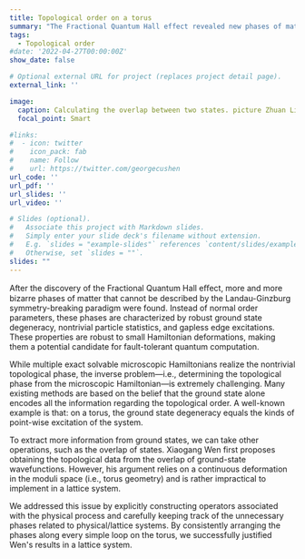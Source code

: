 ```yaml
---
title: Topological order on a torus
summary: "The Fractional Quantum Hall effect revealed new phases of matter beyond traditional paradigms, characterized by ground state degeneracy, nontrivial particle statistics, and gapless edge excitations, making them promising for fault-tolerant quantum computation. Determining the topological phase from a microscopic Hamiltonian is challenging, as it often assumes the ground state contains all topological information. It is proposed that topological data can be extract from ground-state wavefunction overlaps, however, this method was impractical for lattice systems. This issue was addressed by constructing specific operators and managing phase factors, applying Wen's results to lattice systems."
tags:
  - Topological order
#date: '2022-04-27T00:00:00Z'
show_date: false

# Optional external URL for project (replaces project detail page).
external_link: ''

image:
  caption: Calculating the overlap between two states. picture Zhuan Li
  focal_point: Smart

#links:
#  - icon: twitter
#    icon_pack: fab
#    name: Follow
#    url: https://twitter.com/georgecushen
url_code: ''
url_pdf: ''
url_slides: ''
url_video: ''

# Slides (optional).
#   Associate this project with Markdown slides.
#   Simply enter your slide deck's filename without extension.
#   E.g. `slides = "example-slides"` references `content/slides/example-slides.md`.
#   Otherwise, set `slides = ""`.
slides: ""
---
```


After the discovery of the Fractional Quantum Hall eﬀect, more and more bizarre phases of matter that cannot be described by the Landau-Ginzburg symmetry-breaking paradigm were found. Instead of normal order parameters, these phases are characterized by robust ground state degeneracy, nontrivial particle statistics, and gapless edge excitations. These properties are robust to small Hamiltonian deformations, making them a potential candidate for fault-tolerant quantum computation.


While multiple exact solvable microscopic Hamiltonians realize the nontrivial topological phase, the inverse problem—i.e., determining the topological phase from the microscopic Hamiltonian—is extremely challenging. Many existing methods are based on the belief that the ground state alone encodes all the information regarding the topological order. A well-known example is that: on a torus, the ground state degeneracy equals the kinds of point-wise excitation of the system.



To extract more information from ground states, we can take other operations, such as the overlap of states. Xiaogang Wen first proposes obtaining the topological data from the overlap of ground-state wavefunctions. However, his argument relies on a continuous deformation in the moduli space (i.e., torus geometry) and is rather impractical to implement in a lattice system. 


We addressed this issue by explicitly constructing operators associated with the physical process and carefully keeping track of the unnecessary phases related to physical/lattice systems. By consistently arranging the phases along every simple loop on the torus, we successfully justified Wen's results in a lattice system.